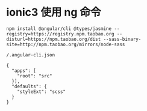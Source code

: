 # ionic3 使用 ng 命令

```
npm install @angular/cli @types/jasmine --registry=https://registry.npm.taobao.org --disturl=https://npm.taobao.org/dist --sass-binary-site=http://npm.taobao.org/mirrors/node-sass
```

`/.angular-cli.json`

```
{
  "apps": [
    "root": "src"
  }],
  "defaults": {
    "styleExt": "scss"
  }
}
```